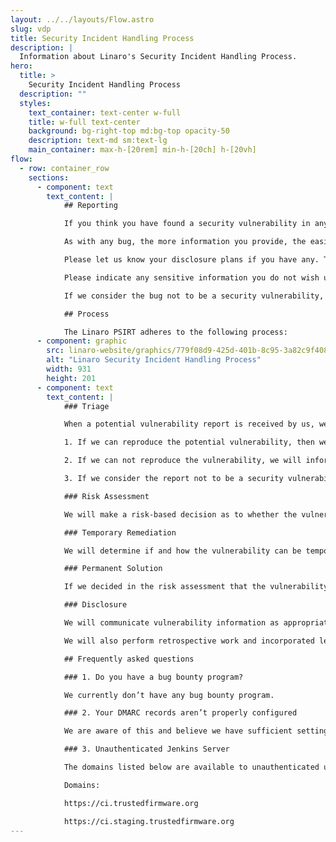 ```yaml
---
layout: ../../layouts/Flow.astro
slug: vdp
title: Security Incident Handling Process
description: |
  Information about Linaro's Security Incident Handling Process.
hero:
  title: >
    Security Incident Handling Process
  description: ""
  styles:
    text_container: text-center w-full
    title: w-full text-center
    background: bg-right-top md:bg-top opacity-50
    description: text-md sm:text-lg
    main_container: max-h-[20rem] min-h-[20ch] h-[20vh]
flow:
  - row: container_row
    sections:
      - component: text
        text_content: |
            ## Reporting

            If you think you have found a security vulnerability in any Linaro products or in our infrastructure, then please send an email to the Linaro Product Security Incident Team (PSIRT) at psirt@linaro.org. The PSIRT is referred to from now on as “us/we/our”. We will do our best to respond and fix any issues as soon as possible.

            As with any bug, the more information you provide, the easier it is to diagnose and fix. Any exploit code is very helpful, please include it with your report if available.

            Please let us know your disclosure plans if you have any. This may affect our disclosure plan as described in the next section.

            Please indicate any sensitive information you do not wish us to share. We reserve the right to share any information you provide with trusted third parties and eventually the public unless you request otherwise.

            If we consider the bug not to be a security vulnerability, we will inform you and direct the bug to the normal support process.

            ## Process

            The Linaro PSIRT adheres to the following process:
      - component: graphic
        src: linaro-website/graphics/779f08d9-425d-401b-8c95-3a82c9f408f7.png
        alt: "Linaro Security Incident Handling Process"
        width: 931
        height: 201
      - component: text
        text_content: |
            ### Triage

            When a potential vulnerability report is received by us, we will assess it to understand the potential product impact:

            1. If we can reproduce the potential vulnerability, then we carry out the remaining process through to disclosure.

            2. If we can not reproduce the vulnerability, we will inform you and close the report.

            3. If we consider the report not to be a security vulnerability, we will inform you and direct the bug to the normal support process.

            ### Risk Assessment

            We will make a risk-based decision as to whether the vulnerability will be remediated in the product or if the vulnerability will be addressed through other means, for example risk acceptance or transference (such as configuration changes).

            ### Temporary Remediation

            We will determine if and how the vulnerability can be temporarily mitigated, before providing a permanent solution.

            ### Permanent Solution

            If we decided in the risk assessment that the vulnerability will be remediated in the product, we will fix the vulnerability as soon as possible. We will work with you if the fix can be provided as a hotfix, in a monthly support release or due the impact/risk, in a major release.

            ### Disclosure

            We will communicate vulnerability information as appropriate, for example by notifying affected customers only or by publishing a public security advisory.

            We will also perform retrospective work and incorporated learnings from any vulnerability in our processes and products.

            ## Frequently asked questions

            ### 1. Do you have a bug bounty program?

            We currently don’t have any bug bounty program.

            ### 2. Your DMARC records aren’t properly configured

            We are aware of this and believe we have sufficient settings in place. However, if you find that this still is exploitable, please don’t hesitate to reach out to us.

            ### 3. Unauthenticated Jenkins Server

            The domains listed below are available to unauthenticated users. This is deliberate and poses no security issues. There are no privileged builds with confidential information logged. Jenkins is configured to hide secrets from output and logs. If you still come across non-open source content or other content that you believe is sensitive, please let us know what that content is and why you believe it’s sensitive and then we will investigate further.

            Domains:

            https://ci.trustedfirmware.org

            https://ci.staging.trustedfirmware.org
---
```

